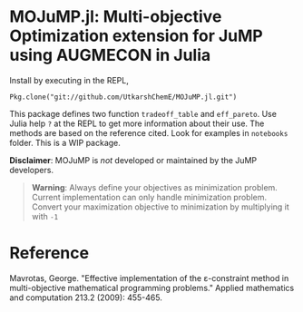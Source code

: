 # MOJuMP.jl: Multi-objective Optimization extension for JuMP using AUGMECON in Julia

Install by executing in the REPL,

`Pkg.clone("git://github.com/UtkarshChemE/MOJuMP.jl.git")`

This package defines two function `tradeoff_table` and `eff_pareto`. Use Julia help `?` at the REPL to get more information about their use. The methods are based on the reference cited. Look for examples in `notebooks` folder. This is a WIP package.

**Disclaimer**: MOJuMP is *not* developed or maintained by the JuMP developers.

> **Warning**: Always define your objectives as minimization problem. Current implementation can only handle minimization problem. Convert your maximization objective to minimization by multiplying it with `-1`

# Reference
Mavrotas, George. "Effective implementation of the ε-constraint method in multi-objective mathematical programming problems." Applied mathematics and computation 213.2 (2009): 455-465.

